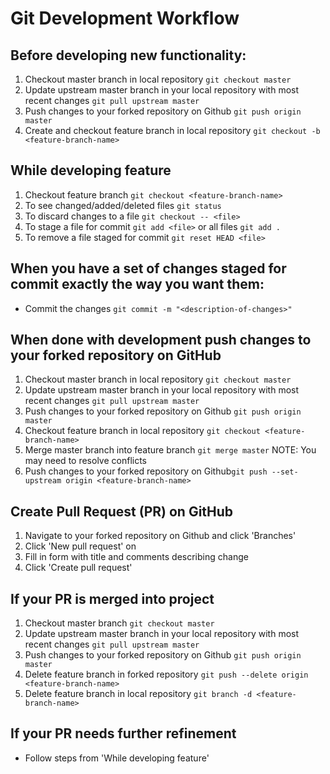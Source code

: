 # Git Development Workflow

## Before developing new functionality:
1. Checkout master branch in local repository `git checkout master`
2. Update upstream master branch in your local repository with most recent changes `git pull upstream master`
3. Push changes to your forked repository on Github `git push origin master`
4. Create and checkout feature branch in local repository `git checkout -b <feature-branch-name>`

## While developing feature
1. Checkout feature branch `git checkout <feature-branch-name>`
2. To see changed/added/deleted files `git status`
3. To discard changes to a file `git checkout -- <file>`
4. To stage a file for commit `git add <file>` or all files `git add .`
5. To remove a file staged for commit `git reset HEAD <file>`

## When you have a set of changes staged for commit exactly the way you want them:
- Commit the changes `git commit -m "<description-of-changes>"`

## When done with development push changes to your forked repository on GitHub
1. Checkout master branch in local repository `git checkout master`
2. Update upstream master branch in your local repository with most recent changes `git pull upstream master`
3. Push changes to your forked repository on Github `git push origin master`
4. Checkout feature branch in local repository `git checkout <feature-branch-name>`
5. Merge master branch into feature branch `git merge master` NOTE: You may need to resolve conflicts
6. Push changes to your forked repository on Github`git push --set-upstream origin <feature-branch-name>`

## Create Pull Request (PR) on GitHub
1. Navigate to your forked repository on Github and click 'Branches'
2. Click 'New pull request' on <feature-branch-name>
3. Fill in form with title and comments describing change
4. Click 'Create pull request'

## If your PR is merged into project
1. Checkout master branch `git checkout master`
2. Update upstream master branch in your local repository with most recent changes `git pull upstream master`
3. Push changes to your forked repository on Github `git push origin master`
4. Delete feature branch in forked repository `git push --delete origin <feature-branch-name>`
5. Delete feature branch in local repository `git branch -d <feature-branch-name>`


## If your PR needs further refinement
- Follow steps from 'While developing feature'
